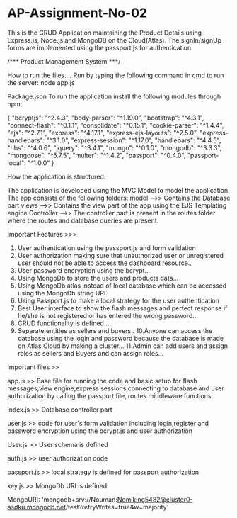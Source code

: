 # AP-Assignment-No-02

This is the CRUD Application maintaining the Product Details using Express.js, Node.js and MongoDB on the Cloud(Atlas). The signIn/signUp forms are implemented using the passport.js for authentication. 


/*** Product Management System ***/

How to run the files....
Run by typing the following command in cmd to run the server: node app.js

Package.json
To run the application install the following modules through npm:

 {
    "bcryptjs": "^2.4.3",
    "body-parser": "^1.19.0",
    "bootstrap": "^4.3.1",
    "connect-flash": "^0.1.1",
    "consolidate": "^0.15.1",
    "cookie-parser": "^1.4.4",
    "ejs": "^2.7.1",
    "express": "^4.17.1",
    "express-ejs-layouts": "^2.5.0",
    "express-handlebars": "^3.1.0",
    "express-session": "^1.17.0",
    "handlebars": "^4.4.5",
    "hbs": "^4.0.6",
    "jquery": "^3.4.1",
    "mongo": "^0.1.0",
    "mongodb": "^3.3.3",
    "mongoose": "^5.7.5",
    "multer": "^1.4.2",
    "passport": "^0.4.0",
    "passport-local": "^1.0.0"
  }

How the application is structured:

The application is developed using the MVC Model to model the application.
The app consists of the following folders:
model -->> Contains the Database part
views -->> Contains the view part of the app using the EJS Templating engine
Controller -->> The controller part is present in the routes folder where the routes and database queries are present.

Important Features >>>

1. User authentication using the passport.js and form validation
2. User authorization making sure that unauthorized user or unregistered user should not be able to access the dashboard resource..
3. User password encryption using the bcrypt...
4. Using MongoDb to store the users and products data...
5. Using MongoDb atlas instead of local database which can be accessed using the MongoDb string URI
6. Using Passport.js to make a local strategy for the user authentication 
7. Best User interface to show the flash messages and perfect response if he/she is not registered or has entered the wrong password...
8. CRUD functionality is defined....
9. Separate entities as sellers and buyers..
10.Anyone can access the database using the login and password because the database is made on Atlas Cloud by making a cluster...
11.Admin can add users and assign roles as sellers and Buyers and can assign roles...

Important files >>

app.js >> Base file for running the code and basic setup for flash messages,view engine,express sessions,connecting to database and user authorization
by calling the passport file, routes middleware functions

index.js >> Database controller part

user.js >> code for user's form validation including login,register and password encryption using the bcrypt.js and user authorization

User.js >> User schema is defined

auth.js >> user authorization code

passport.js >> local strategy is defined for passport authorization

key.js >> MongoDb URI is defined

MongoURI: 'mongodb+srv://Nouman:Nomiking5482@cluster0-asdku.mongodb.net/test?retryWrites=true&w=majority'
